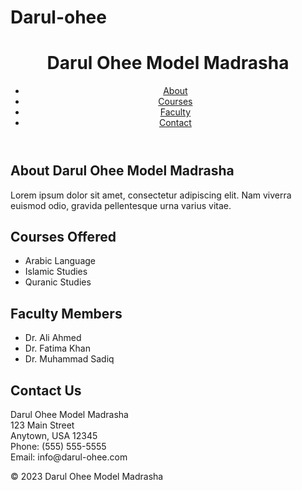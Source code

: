 # Darul-ohee
<!DOCTYPE html>
<html>
  <head>
    <meta charset="UTF-8">
    <title>Darul Ohee Model Madrasha</title>
    <link rel="stylesheet" href="style.css">
  </head>
  <body>
    <header>
      <h1>Darul Ohee Model Madrasha</h1>
      <nav>
        <ul>
          <li><a href="#about">About</a></li>
          <li><a href="#courses">Courses</a></li>
          <li><a href="#faculty">Faculty</a></li>
          <li><a href="#contact">Contact</a></li>
        </ul>
      </nav>
    </header>
    <main>
      <section id="about">
        <h2>About Darul Ohee Model Madrasha</h2>
        <p>
          Lorem ipsum dolor sit amet, consectetur adipiscing elit. Nam
          viverra euismod odio, gravida pellentesque urna varius vitae.
        </p>
      </section>
      <section id="courses">
        <h2>Courses Offered</h2>
        <ul>
          <li>Arabic Language</li>
          <li>Islamic Studies</li>
          <li>Quranic Studies</li>
        </ul>
      </section>
      <section id="faculty">
        <h2>Faculty Members</h2>
        <ul>
          <li>Dr. Ali Ahmed</li>
          <li>Dr. Fatima Khan</li>
          <li>Dr. Muhammad Sadiq</li>
        </ul>
      </section>
      <section id="contact">
        <h2>Contact Us</h2>
        <p>
          Darul Ohee Model Madrasha<br>
          123 Main Street<br>
          Anytown, USA 12345<br>
          Phone: (555) 555-5555<br>
          Email: info@darul-ohee.com
        </p>
      </section>
    </main>
    <footer>
      &copy; 2023 Darul Ohee Model Madrasha
    </footer>
  </body>
</html>
